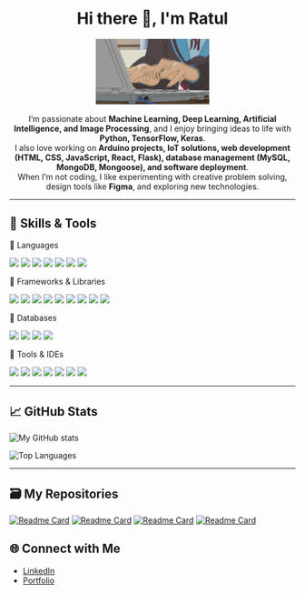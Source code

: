 <div align="center">

# Hi there 👋, I'm Ratul

<img src="https://github.com/Ratul-byte/Ratul-byte/blob/8f00903102ff2427a36db8ff79e791040c5c3cfd/3AyY.gif" alt="3AyY.gif" width="200"/>

I’m passionate about **Machine Learning, Deep Learning, Artificial Intelligence, and Image Processing**, and I enjoy bringing ideas to life with **Python, TensorFlow, Keras**.  
I also love working on **Arduino projects, IoT solutions, web development (HTML, CSS, JavaScript, React, Flask), database management (MySQL, MongoDB, Mongoose), and software deployment**.  
When I’m not coding, I like experimenting with creative problem solving, design tools like **Figma**, and exploring new technologies.

</div>

---

## 🔧 Skills & Tools
🔹 Languages
<p align="left"> <img src="https://img.shields.io/badge/Python-3776AB?style=for-the-badge&logo=python&logoColor=white" /> <img src="https://img.shields.io/badge/C++-00599C?style=for-the-badge&logo=c%2B%2B&logoColor=white" /> <img src="https://img.shields.io/badge/JavaScript-F7DF1E?style=for-the-badge&logo=javascript&logoColor=black" /> <img src="https://img.shields.io/badge/PHP-777BB4?style=for-the-badge&logo=php&logoColor=white" /> <img src="https://img.shields.io/badge/HTML5-E34F26?style=for-the-badge&logo=html5&logoColor=white" /> <img src="https://custom-icon-badges.demolab.com/badge/CSS3-1572B6?style=for-the-badge&logo=css3&logoColor=white" /> <img src="https://img.shields.io/badge/Assembly-6E4C1E?style=for-the-badge&logo=assemblyscript&logoColor=white" /> </p>

🔹 Frameworks & Libraries
<p align="left"> <img src="https://img.shields.io/badge/Node.js-339933?style=for-the-badge&logo=node.js&logoColor=white" /> <img src="https://img.shields.io/badge/React-61DAFB?style=for-the-badge&logo=react&logoColor=black" /> <img src="https://img.shields.io/badge/Flask-000000?style=for-the-badge&logo=flask&logoColor=white" /> <img src="https://img.shields.io/badge/TensorFlow-E0914C?style=for-the-badge&logo=tensorflow&logoColor=white" /> <img src="https://img.shields.io/badge/Keras-D00000?style=for-the-badge&logo=keras&logoColor=white" /> <img src="https://img.shields.io/badge/Scikit--learn-F7931E?style=for-the-badge&logo=scikit-learn&logoColor=white" /> <img src="https://img.shields.io/badge/Pandas-150458?style=for-the-badge&logo=pandas&logoColor=white" /> <img src="https://img.shields.io/badge/NumPy-013243?style=for-the-badge&logo=numpy&logoColor=white" /> <img src="https://custom-icon-badges.demolab.com/badge/Matplotlib-443C7D?style=for-the-badge&logo=matplotlib&logoColor=white" /> </p>

🔹 Databases
<p align="left"> <img src="https://img.shields.io/badge/MySQL-4479A1?style=for-the-badge&logo=mysql&logoColor=white" /> <img src="https://img.shields.io/badge/MongoDB-47A248?style=for-the-badge&logo=mongodb&logoColor=white" /> <img src="https://img.shields.io/badge/Mongoose-880000?style=for-the-badge&logo=mongoose&logoColor=white" /> <img src="https://img.shields.io/badge/Postman-FF6C37?style=for-the-badge&logo=postman&logoColor=white" /> </p>

🔹 Tools & IDEs
<p align="left"> <img src="https://img.shields.io/badge/Arduino IDE-00979D?style=for-the-badge&logo=arduino&logoColor=white" /> <img src="https://img.shields.io/badge/Git-F05032?style=for-the-badge&logo=git&logoColor=white" /> <img src="https://img.shields.io/badge/Figma-F24E1E?style=for-the-badge&logo=figma&logoColor=white" /> <img src="https://img.shields.io/badge/PyCharm-000000?style=for-the-badge&logo=pycharm&logoColor=white" /> <img src="https://img.shields.io/badge/Replit-37474F?style=for-the-badge&logo=replit&logoColor=white" /> <img src="https://custom-icon-badges.demolab.com/badge/Visual_Studio-5C2D91?style=for-the-badge&logo=visual-studio&logoColor=white" /> <img src="https://img.shields.io/badge/Google_Colab-F9AB00?style=for-the-badge&logo=google-colab&logoColor=white" /> </p>

---

## 📈 GitHub Stats
![My GitHub stats](https://github-readme-stats.vercel.app/api?username=ratul-byte&show_icons=true&theme=radical)

![Top Languages](https://github-readme-stats.vercel.app/api/top-langs/?username=ratul-byte&layout=compact&theme=radical)

---

## 🗃️ My Repositories 
[![Readme Card](https://github-readme-stats.vercel.app/api/pin/?username=ratul-byte&repo=Computer-Graphics-Project-CSE423&theme=buefy&cache_seconds=1000)](https://github.com/ratul-byte/Computer-Graphics-Project-CSE423) [![Readme Card](https://github-readme-stats.vercel.app/api/pin/?username=ratul-byte&repo=Database-Project-Online-Flight-Reservation-CSE370&theme=buefy&cache_seconds=1001)](https://github.com/ratul-byte/Database-Project-Online-Flight-Reservation-CSE370) [![Readme Card](https://github-readme-stats.vercel.app/api/pin/?username=ratul-byte&repo=Computer-Interfacing-Hardware-Project-CSE360&theme=buefy&cache_seconds=1000)](https://github.com/ratul-byte/Computer-Interfacing-Hardware-Project-CSE360) [![Readme Card](https://github-readme-stats.vercel.app/api/pin/?username=ratul-byte&repo=8086-Microprocessor-Project-CSE341&theme=buefy&cache_seconds=1000)](https://github.com/ratul-byte/8086-Microprocessor-Project-CSE341)

## 🌐 Connect with Me
- [LinkedIn](https://linkedin.com/in/md-ratul-mushfique)
- [Portfolio]()

